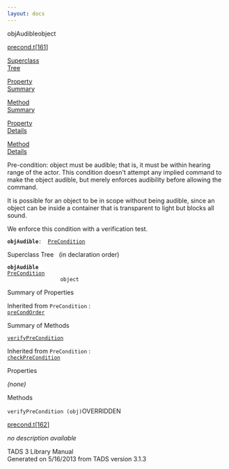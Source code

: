 ```yaml
---
layout: docs
---
```

<span class="title">objAudible</span><span class="type">object</span>

[precond.t](../file/precond.t.html)\[[161](../source/precond.t.html#161)\]

[Superclass  
Tree](#_SuperClassTree_)

[Property  
Summary](#_PropSummary_)

[Method  
Summary](#_MethodSummary_)

[Property  
Details](#_Properties_)

[Method  
Details](#_Methods_)



Pre-condition: object must be audible; that is, it must be within
hearing range of the actor. This condition doesn't attempt any implied
command to make the object audible, but merely enforces audibility
before allowing the command.

It is possible for an object to be in scope without being audible, since
an object can be inside a container that is transparent to light but
blocks all sound.

We enforce this condition with a verification test.

**`objAudible`**` :   `[`PreCondition`](../object/PreCondition.html)



<span id="_SuperClassTree_"></span>



<span class="hdln">Superclass Tree</span>   (in declaration order)



**`objAudible`**  
[`PreCondition`](../object/PreCondition.html)  
`                 object`  
<span id="_PropSummary_"></span>



<span class="hdln">Summary of Properties</span>  





Inherited from `PreCondition` :  
[`preCondOrder`](../object/PreCondition.html#preCondOrder)

<span id="_MethodSummary_"></span>



<span class="hdln">Summary of Methods</span>  



[`verifyPreCondition`](#verifyPreCondition)

Inherited from `PreCondition` :  
[`checkPreCondition`](../object/PreCondition.html#checkPreCondition)

<span id="_Properties_"></span>



<span class="hdln">Properties</span>  



*(none)* <span id="_Methods_"></span>



<span class="hdln">Methods</span>  



<span id="verifyPreCondition"></span>

`verifyPreCondition (obj)`<span class="rem">OVERRIDDEN</span>

[precond.t](../file/precond.t.html)\[[162](../source/precond.t.html#162)\]



*no description available*





TADS 3 Library Manual  
Generated on 5/16/2013 from TADS version 3.1.3


